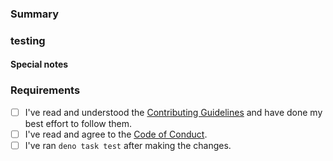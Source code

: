 <!--  Thanks for sending a pull request! -->

### Summary

<!-- A high level description of the change that will make it easier for your reviewer to make sense of the changes -->

### testing

<!-- Describe what steps a reviewer should follow to test your changes. -->

#### Special notes

<!-- Any special notes reviewers should be aware of. -->

### Requirements <!-- place an `x` in each `[ ]` -->

* [ ] I've read and understood the [Contributing Guidelines](https://github.com/slackapi/deno-slack-sdk/blob/main/.github/CONTRIBUTING.md) and have done my best effort to follow them.
* [ ] I've read and agree to the [Code of Conduct](https://slackhq.github.io/code-of-conduct).
* [ ] I've ran `deno task test` after making the changes.
